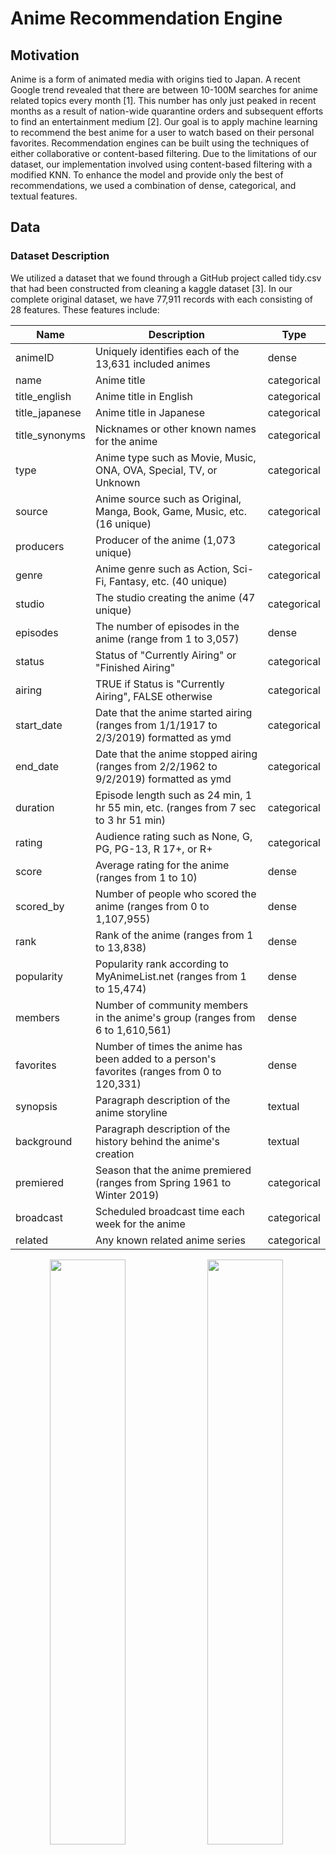 # Anime Recommendation Engine

## Motivation
Anime is a form of animated media with origins tied to Japan. A recent Google trend revealed that there are between 10-100M searches for anime related topics every month [1]. This number has only just peaked in recent months as a result of nation-wide quarantine orders and subsequent efforts to find an entertainment medium [2]. Our goal is to apply machine learning to recommend the best anime for a user to watch based on their personal favorites. Recommendation engines can be built using the techniques of either collaborative or content-based filtering. Due to the limitations of our dataset, our implementation involved using content-based filtering with a modified KNN. To enhance the model and provide only the best of recommendations, we used a combination of dense, categorical, and textual features.

## Data

### Dataset Description
We utilized a dataset that we found through a GitHub project called tidy.csv that had been constructed from cleaning a kaggle dataset [3]. In our complete original dataset, we have 77,911 records with each consisting of 28 features. These features include: 

|Name|Description|Type|
|---|---|---|
|animeID|Uniquely identifies each of the 13,631 included animes|dense| 
|name|Anime title|categorical|  
|title_english|Anime title in English|categorical|    
|title_japanese|Anime title in Japanese|categorical|
|title_synonyms|Nicknames or other known names for the anime|categorical|
|type|Anime type such as Movie, Music, ONA, OVA, Special, TV, or Unknown|categorical|
|source|Anime source such as Original, Manga, Book, Game, Music, etc. (16 unique)|categorical|
|producers|Producer of the anime (1,073 unique)|categorical|
|genre|Anime genre such as Action, Sci-Fi, Fantasy, etc. (40 unique)|categorical|
|studio|The studio creating the anime (47 unique)|categorical|
|episodes|The number of episodes in the anime (range from 1 to 3,057)|dense|
|status|Status of "Currently Airing" or "Finished Airing"|categorical|
|airing|TRUE if Status is "Currently Airing", FALSE otherwise|categorical|
|start_date|Date that the anime started airing (ranges from 1/1/1917 to 2/3/2019) formatted as ymd|categorical|
|end_date|Date that the anime stopped airing (ranges from 2/2/1962 to 9/2/2019) formatted as ymd|categorical|
|duration|Episode length such as 24 min, 1 hr 55 min, etc. (ranges from 7 sec to 3 hr 51 min)|categorical|
|rating|Audience rating such as None, G, PG, PG-13, R 17+, or R+|categorical|
|score|Average rating for the anime (ranges from 1 to 10)|dense|
|scored_by|Number of people who scored the anime (ranges from 0 to 1,107,955)|dense|
|rank|Rank of the anime (ranges from 1 to 13,838)|dense|
|popularity|Popularity rank according to MyAnimeList.net (ranges from 1 to 15,474)|dense|
|members|Number of community members in the anime's group (ranges from 6 to 1,610,561)|dense|
|favorites|Number of times the anime has been added to a person's favorites (ranges from 0 to 120,331)|dense|
|synopsis|Paragraph description of the anime storyline|textual|
|background|Paragraph description of the history behind the anime's creation|textual|
|premiered|Season that the anime premiered (ranges from Spring 1961 to Winter 2019)|categorical|
|broadcast|Scheduled broadcast time each week for the anime|categorical|
|related|Any known related anime series|categorical|

<p align='center'>
<img src="/ML4Anime/graphs/Type Chart.PNG" style="float: left; width: 49%; margin-right: 1%; margin-bottom: 0.5em;"><img src="/ML4Anime/graphs/Source Chart.PNG" style="float: left; width: 49%; margin-right: 1%; margin-bottom: 0.5em;">
<p style="clear: both;"></p>
</p>

<p align='center'>Figure 1: Anime Count Comparisons by Type and Source</p>

<p align='center'>
<img src="/ML4Anime/graphs/Genre Chart.PNG" style="float: left; width: 49%; margin-right: 1%; margin-bottom: 0.5em;"><img src="/ML4Anime/graphs/Airing Chart.PNG" style="float: left; width: 49%; margin-right: 1%; margin-bottom: 0.5em;">
<p style="clear: both;"></p>
</p>

<p align='center'>
  Figure 2: Anime Count Comparison by Genre and Airing Status
</p>

<p align='center'>
<img src="/ML4Anime/graphs/Rating Chart.PNG" style="float: left; width: 49%; margin-right: 1%; margin-bottom: 0.5em;"><img src="/ML4Anime/graphs/Score Chart.PNG" style="float: left; width: 49%; margin-right: 1%; margin-bottom: 0.5em;">
<p style="clear: both;"></p>
</p>

<p align='center'>Figure 3: Anime Count Comparisons by Rating and Score</p>

<p align='center'>
<img src="/ML4Anime/graphs/Producer Score Chart.PNG" style="float: left; width: 49%; margin-right: 1%; margin-bottom: 0.5em;"><img src="/ML4Anime/graphs/Studio Score Chart.PNG" style="float: left; width: 49%; margin-right: 1%; margin-bottom: 0.5em;">
<p style="clear: both;"></p>
</p>

<p align='center'>Figure 4: Average Score of Most Reviewed Producers and Studios</p>

<p align='center'>
  <img src="/ML4Anime/graphs/Premier Decade.PNG" width="500"/>
</p>

<p align='center'>Figure 5: Anime Count by Decade of Premier</p>

### Pre-processing [techniques we used, cleaning text, one-hot encoding, normalizing, graphs, correlation matrix, word embeddings, talk about correlations, etc]

Before we were able to use the data, we first had to clean it by removing the unnecessary columns and replacing NA values with 0s. Although our dataset had 77,911 rows, many of these rows were duplicated multiple times for a single anime title. For example, the anime Cowboy Bebop was duplicated 17 times, once for each genre, each studio, and/or each producer that worked on the anime. To clean this up, we grouped all the anime together by title, and consolidated the information to remove the duplicated rows - ultimately condensing our dataset from 77,911 rows to 2,856 unique anime. Following this, we also one-hot encoded all of the categorical data columns (i.e. genre, studio, source, producers, rating, type). One-hot encoding not only reduced the number of rows in our dataset by ensuring that each anime only occupied one row, but also prepared the dataset for constructing the vectors during the data modelling phase.

In addition to the categorical data columns, our dataset conveniently held a wealth of information for us in the form of a textual synopsis for each anime. To utilize of this, we used a pretrained word2vec model by Google that was trained on the Google News corpus (over 300 billion words) to output 300-dimensional word vectors. The idea was to use the word embeddings to capture the semantics of the summary in an attempt to use these features to find other anime with similar summaries in semantics. In order to ensure that the input to the model was standardized, the synopsis for each anime was pre-processed to ensure that they were properly formatted and consisted of only words of interest. We removed all punctuations and capitalization, as well as common words such as “a”, “an”, and “in” using the list of default stopwords used by MySQL’s MyISAM search indexes [4]. This significantly reduced the amount of words we were working with as the size of our word bank decreased from 34354 to 21259, and the maximum length of the synopses decreased from 540 to 290. We then computed a 1x300 **synopsis summary vector** for each anime by plugging in every word of the synopsis into the word2vec model and averaging all of the vectors. Note, fictional words specific to an anime (such as "Geass" or names like "Lelouch") may not generate a resulting word embedding, in which case the word is simply ignored in the final calculation of the synopsis summary vector.

<p align='center'>
  <img src="/ML4Anime/graphs/synopsis_summary_vector.jpg" width="500"/>
</p>
<p align='center'>
  Figure 6: Synopsis summary vector
</p>

Ultimately, each anime had a corresponding feature vector of shape 1x414. To better understand our feature set and intrinsic relationships amongst features, the following correlation matrices (performed on subsets of features for visibility) were generated:
<p align='center'>
  <img src="/ML4Anime/graphs/stats_genre_corr_matrix.jpg" width="500"/>
</p>
<p align='center'>
  Figure 7: Correlation matrix for stats and genre features
</p>

The above *stats* correlation matrix shows many expected behaviors. For example: a very strong negative correlation between score and ranking, and a very strong positive correlation between members and number of favorites. Likewise, there are relatively strong positive correlations between the genres of "Ecchi" and "Harem", and "Fantasy" and "Magic". Particularly interesting was the fact that anime with the genre "Kids" had a much higher chance of being popular while anime labelled as "Romance" were more likely to be less popular. 


<p align='center'>
  <img src="/ML4Anime/graphs/stats_producecr_corr_matrix.jpg" width="500"/>
</p>
<p align='center'>
  Figure 8: Correlation matrix for stats and producer features
</p>
The above correlation matrix shows the correlation matrix for the subset of our features containing information on the producer. While there were many producers to consider, the more notable ones: Aniplex, a flagship animation company owned by Sony, and Dentsu, Japan's largest advertising company, had positive correlations with respect to their scores, number of favorites, and number of members. 

### PCA

Due to the fact that our feature space was so large (primarily as a result of using textual features), we attempted to reduce the feature space by using PCA. By graphing the summed captured variance of each component, we deduced that using 300 components out of the total 412 was suitable for our needs as it covered 98% of the variance of our feature set. This PCA'ed version of our feature set was then used in our KNN model to find the best anime recommendations. 

<p align='center'>
  <img src="/ML4Anime/graphs/PCA_captured_var.jpg" width="500"/>
</p>
<p align='center'>
  Figure 9: Captured variance of 300 components was 98%
</p>



In an attempt to better visualize the feature space, and the relative space and groupings of anime, we used PCA to convert down to 2D space. It is important to note that using 2 features only captures 12.2% of the total variance in our feature set, and thus the feature space visualization is not optimal but merely serves as a visualization to gain a better understanding of the dataset. 
<p align='center'>
  <img src="/ML4Anime/graphs/PCA-2D.jpg" width="500"/>
</p>
<p align='center'>
  Figure 10: PCA of feature space into 2D space
</p>

### DBSCAN

The PCA graph in 2 dimensional space showed clearly distinct clusters of anime which made us wonder exactly how these clusters formed and what type of anime were represented in each cluster. To tackle this problem, we converted our feature space to 300 dimensions (same feature space as our input to KNN), and performed DBSCAN, an unsupervised clustering algorithm. In order to properly use DBSCAN, we tuned the *minpts* parameter by hand such that not all the points were located in one cluster nor were there an exceptionally large number of noise points. Note, we could not use the heuristic of minpts <= D+1, because D would have been set to ~301 or ~13% of our entire dataset. We set *minpts*=3. *Epsilon* was tuned by graphing and sorting the distances of the 10th nearest neighbor of each point in 300 dimensional space. The “elbow method” was used to set *epsilon* to 30.

<p align='center'>
  <img src="/ML4Anime/graphs/DBSCAN_elbow_method.jpg" width="500"/>
</p>
<p align='center'>
  Figure 11: Elbow method to tune the epsilon parameter for DBSCAN
</p>

The resulting DBSCAN consisted of 4 clusters and 97 noise points. Below is a representation in 2D space.
<p align='center'>
  <img src="/ML4Anime/graphs/DBSCAN.jpg" width="500"/>
</p>
<p align='center'>
  Figure 12: DBSCAN on PCA of feature space
</p>

Below is a deeper dive into a subset of specific anime within each cluster:

<p align='center'>
  <table>
    <thead>
      <tr>
        <th>Cluster 1</th>
        <th>Cluster 2</th>
        <th>Cluster 3</th>
        <th>Cluster 4</th>
        <th>Cluster Outlier</th>
      </tr>
    </thead>
    <tbody>
      <tr>
        <td><img src="/ML4Anime/graphs/cluster1_topk.jpg" width="500"/></td>
        <td><img src="/ML4Anime/graphs/cluster2_topk.jpg" width="500"/></td>
        <td><img src="/ML4Anime/graphs/cluster3_topk.jpg" width="500"/></td>
        <td><img src="/ML4Anime/graphs/cluster4_topk.jpg" width="500"/></td>
        <td><img src="/ML4Anime/graphs/cluster_outlier_topk.jpg" width="500"/></td>
      </tr>
    </tbody>
  </table>
</p>
<p align='center'>
  Figure 13: Top-15 anime represented in each cluster
</p>

## Modelling & Results
### Modelling [average of the vector representation of each anime, what distance metric was used, etc]
The KNN algorithm seeks to find the k most similar anime to the current anime. However, often times it is very difficult for users to be able to capture the full breadth of their anime preferences in a single anime. In our modified KNN algorithm, we allow users to input an arbitrary amount of anime that they like in an attempt to better understand and recommend anime catered to their preference. Assume a user inputs *n* different anime that they enjoyed. To model this, we average out the *n* feature vectors of each of those anime and compute KNN on this new vector that ideally captures the essence of each of their preferred animes.
<p align='center'>
  <img src="/ML4Anime/graphs/KNN_input_vector.jpg" width="500"/>
</p>
<p align='center'>
  Figure 14: KNN input vector
</p>
<p align='center'>
  <img src="/ML4Anime/graphs/KNN_input.jpg" width="500"/>
</p>
<p align='center'>
  Figure 15: Graphical representation of KNN input vector
</p>

There were two distance metrics that we considered for our modelling. The first, and preferred method, was using cosine similarity. Cosine distance is defined as:
<p align='center'>
  <img src="http://latex.codecogs.com/gif.latex?%5Ccos%5Ctheta%20%3D%20%5Cfrac%7B%5Coverrightarrow%7Ba%7D%5Ccdot%20%5Coverrightarrow%7Bb%7D%7D%7B%5Cleft%20%5C%7C%20%5Coverrightarrow%7Ba%7D%20%5Cright%20%5C%7C%5Cleft%20%5C%7C%20%5Coverrightarrow%7Bb%7D%20%5Cright%20%5C%7C%7D"/>
</p>
and measures the angle between our input average feature vector and each of the feature vectors for anime in the dataset. We preferred cosine similarity as a distance measurement due to the way our dataset values were distributed.
To process our data, we one-hot encoded our categorical data values, like genre, studio, and source. These columns were represented in our processed data in 1s and 0s. In comparison, our originally quantitative feature data values, such as episodes, which had values ranging from 1 to 1787, and scored_by, with minimum at 8 and maximum value 1107995, were much greater than our one-hot encoded values, and could possibly skew our KNN results towards the originally quantitative features. With this in mind, we implemented Cosine similarity as a distance measurement because it focuses on the angle between the vectors, and does not consider the respective weights or magnitudes of the vectors.
<p align='center'>
  <img src="/ML4Anime/graphs/anime_df_head.jpg" width="500"/>
</p>
<p align='center'>
  Figure 16: Anime Dataset example data, genre_Action (far right) is an example of one-hot encoding of categorical feature genre
</p>

Our alternative distance metric was using Euclidean distance, measured by:
<p align='center'>
  <img src="http://latex.codecogs.com/gif.latex?d%5Cleft%20%28%20x%2Cy%20%5Cright%20%29%3D%5Csqrt%7B%5Cleft%20%5C%7C%20%5Coverrightarrow%7Ba%7D-%5Coverrightarrow%7Bb%7D%20%5Cright%20%5C%7C%5E%7B2%7D%7D"/>
</p>
Euclidean distance, in contrast to Cosine distance, is similar to measuring the actual distance between the two vectors, and is thus affected by angle and magnitude of the vectors. We implemented Euclidean distance as an alternative distance measurement because we were interested in seeing how the different distance functions would perform comparatively to each other.

For our KNN implementation, we compare the distance values of each feature vector to our input average vector. When considering Euclidean distance, this can be compared directly (ex. d(x1,average) = 7.8 < 12 = d(x2,average)). However, the same does not apply for Cosine similarity. A Cosine similarity value (CosTheta) of 0 actually corresponds to an angle of 90 degrees, while a Cosine similarity of 1 corresponds with 0, so they cannot be compared as is. Specifically, we have to shift our Cosine similarity such that a low Cosine distance value corresponds with a low angle. We chose to implement this by representing Cosine distance as:
<p align='center'>
  <img src="http://latex.codecogs.com/gif.latex?1-%5Ccos%5Ctheta%20%3D%201-%5Cfrac%7B%5Coverrightarrow%7Ba%7D%5Ccdot%20%5Coverrightarrow%7Bb%7D%7D%7B%5Cleft%20%5C%7C%20%5Coverrightarrow%7Ba%7D%20%5Cright%20%5C%7C%5Cleft%20%5C%7C%20%5Coverrightarrow%7Bb%7D%20%5Cright%20%5C%7C%7D"/>
</p>
which then ensures minimum angle, 0 degrees, is represented as 1-Cos(0) and thus a minimum Cosine distance value of 0 as well. In contrast, now for an angle of 90 degrees, Cosine distance = 1-Cos(90) = 1-Cos(-90) = 1, and for an angle of 180 degrees, Cosine distance = 1-Cos(180) = 2, the maximum Cosine distance value.

### Results [show results of KNN before normalizing/PCA, then after KNN on normalized or PCA'd dataset, show examples of results, no way to validate results] --> DON'T PANIC, IS WRITTEN SO IT DOESN'T SOUND LIKE A DRUNK STATISTICIAN

EXAMPLE 1: From a single anime title: ['Attack on Titan']

|               | Cosine Unaltered                                                                                                                                                           | Cosine Normalized                                                                                                                                                                 | Euclidean Unaltered                                                                                                                                                                    |                                                                                    Euclidean Normalized                                                                                   |
|---------------|----------------------------------------------------------------------------------------------------------------------------------------------------------------------------|-----------------------------------------------------------------------------------------------------------------------------------------------------------------------------------|----------------------------------------------------------------------------------------------------------------------------------------------------------------------------------------|-----------------------------------------------------------------------------------------------------------------------------------------------------------------------------------------|
| **STD Input Distance**  | 1.11e-16                                                                                                                                                                   | 2.22e-16                                                                                                                                                                          | 0                                                                                                                                                                                      | 0                                                                                                                                                                                         |
| **Distances**     | - **Sword Art Online**: 4.53e-05<br>- **Dragon Ball Z**: 4.82e-05<br>- **Code Geass**: Lelouch R2: 5.28e-05<br>- **Death Note**: 5.83e-05<br>- **One Punch Man**: 1.59e-04 | - **Attack on Titan S2**: 0.26<br>- **Fullmetal Alchemist: Brotherhood**: 0.36<br>- **Death Note**: 0.38<br>- **Code Geass: Lelouch**: 0.40<br>- **Code Geass: Lelouch R2**: 0.44 | - **Sword Art Online**: 68802.63<br>- **Death Note**: 132434.60<br>- **Fullmetal Alchemist: Brotherhood**: 261364.26<br>- **One Punch Man**: 384929.08<br>- **Tokyo Ghoul**: 459418.36 | - **Attack on Titan S2**: 17.51<br>- **Code Geass: Lelouch**: 21.16<br>- **Code Geass: Lelouch R2**: 21.60<br>- **Fullmetal Alchemist: Brotherhood**: 22.11<br>- **Akame ga Kill**: 22.31 |
| **AVG Distances** | 7.29e-05                                                                                                                                                                   | 0.37                                                                                                                                                                              | 261389.78                                                                                                                                                                              | 20.94                                                                                                                                                                                     |

**Quantitative Feature Comparisons from EXAMPLE 1 (SINGLE INPUT)**

**scored_by** (Mean 51396.6469352014, St.Dev 96648.63221428858)

|DISTANCE|NORMALIZED?|AVG ST.Z|AVG SQ ST.Z|
|---|---|---|---|
|Cosine|no|56588.2|364104.0584099551|
|Cosine|yes|67307.24|383189.72831144626|

From the above table for scored_by feature standard deviation, we can see that the scored_by values of Cosine normalized KNN results are on average further from the input average of the scored_by feature compared to the Cosine un-normalized KNN.

**popularity** (Mean 2988.3401050788093, St.Dev 2868.050739389625)

|DISTANCE|NORMALIZED?|AVG ST.Z|AVG SQ ST.Z|
|---|---|---|---|
|Cosine|no|3.84|32.42221460665511|
|Cosine|yes|2.92|20.449938875214272|

From the above table for popularity feature standard deviation, we can see that the popularity values of Cosine un-normalized KNN results are on average further from the input average of the popularity feature compared to the Cosine normalized KNN. This is directly opposite from our feature analysis of scored_by results. However, it should be the popularity of an anime is inversely proportional to its value for the popularity feature. For example, an anime with popularity feature value 4 is mmore popular than an anime with popularity feature value 200. It is likely Cosine normalized KNN performed better than Cosine un-normalized KNN for the popularity feature as our input anime had a popularity of 2, which is a small value and is likely less skewed when normalized.

**episodes** (Mean 18.50858143607706, St.Dev 44.939364036423385)

|DISTANCE|NORMALIZED?|AVG ST.Z|AVG SQ ST.Z|
|---|---|---|---|
|Cosine|no|11.64|119.22164233057687|
|Cosine|yes|2.56|19.15202339179858|

From the above table for episodes feature standard deviation, we can see that the Cosine normalized KNN results had less variance than the Cosine un-normalized results. Similar to the popularity feature results, we expect the normalized KNN results to have less variance as the input episodes value is 25 and within one standard deviation to the mean (less skewed when normalized).

**rank** (Mean 3453.8707530647985, St.Dev 2736.869440698026)

|DISTANCE|NORMALIZED?|AVG ST.Z|AVG SQ ST.Z|
|---|---|---|---|
|Cosine|no|67.52000000000001|598.1989635564408|
|Cosine|yes|15.479999999999999|83.25262758616091|

**members** (Mean 100507.58774080561, St.Dev 164257.15112195478)

|DISTANCE|NORMALIZED?|AVG ST.Z|AVG SQ ST.Z|
|---|---|---|---|
|Cosine|no|80586.4|516539.4072722816|
|Cosine|yes|81012.24|474466.3075389021|

**favorites** (Mean 1610.3432574430824, St.Dev 6211.037964762604)

|DISTANCE|NORMALIZED?|AVG ST.Z|AVG SQ ST.Z|
|---|---|---|---|
|Cosine|no|5898.76|31280.509391632353|
|Cosine|yes|6481.640000000001|38706.68688224297|


EXAMPLE 2, From a single series of anime:
['Attack on Titan', 'Attack on Titan: Since That Day', 'Attack on Titan: Crimson Bow and Arrow', 'Attack on Titan: Wings of Freedom', 'Attack on Titan Season 2', 'Attack on Titan: Junior High', 'Attack on Titan Season 3']
INPUT KEY TAKEAWAY: 'Attack on Titan: Since That Day', 'Attack on Titan: Crimson Bow and Arrow', 'Attack on Titan: Wings of Freedom' HAVE SYNOPSIS KEY WORD RECAP

|               | Cosine Unaltered                                                                                                                                                           | Cosine Normalized                                                                                                                                                                 | Euclidean Unaltered                                                                                                                                                                    |                                                                                    Euclidean Normalized                                                                                   |
|---------------|----------------------------------------------------------------------------------------------------------------------------------------------------------------------------|-----------------------------------------------------------------------------------------------------------------------------------------------------------------------------------|----------------------------------------------------------------------------------------------------------------------------------------------------------------------------------------|-----------------------------------------------------------------------------------------------------------------------------------------------------------------------------------------|
| **STD Input Distance**  | 1.11e-16                                                                                                                                                                   | 2.22e-16                                                                                                                                                                          | 0                                                                                                                                                                                      | 0                                                                                                                                                                                         |
| **Distances**     | - **Sword Art Online**: 4.53e-05<br>- **Dragon Ball Z**: 4.82e-05<br>- **Code Geass**: Lelouch R2: 5.28e-05<br>- **Death Note**: 5.83e-05<br>- **One Punch Man**: 1.59e-04 | - **Attack on Titan S2**: 0.26<br>- **Fullmetal Alchemist: Brotherhood**: 0.36<br>- **Death Note**: 0.38<br>- **Code Geass: Lelouch**: 0.40<br>- **Code Geass: Lelouch R2**: 0.44 | - **Sword Art Online**: 68802.63<br>- **Death Note**: 132434.60<br>- **Fullmetal Alchemist: Brotherhood**: 261364.26<br>- **One Punch Man**: 384929.08<br>- **Tokyo Ghoul**: 459418.36 | - **Attack on Titan S2**: 17.51<br>- **Code Geass: Lelouch**: 21.16<br>- **Code Geass: Lelouch R2**: 21.60<br>- **Fullmetal Alchemist: Brotherhood**: 22.11<br>- **Akame ga Kill**: 22.31 |
| **AVG Distances** | 7.29e-05                                                                                                                                                                   | 0.37                                                                                                                                                                              | 261389.78                                                                                                                                                                              | 20.94                                                                                                                                                                                     |
    
 NORMALIZED WEIGHTED TOWARD SYNOPSIS WORDING, ESP SINCE MANY INPUTS EMPHASIZED SAME WORDS (ESP Recap, episode, member, team)
 - ALL RESULTS HAD SYNOPSIS KEY WORD RECAP
 
**Quantitative Feature Comparisons from EXAMPLE 2 (SERIES INPUT)**

**scored_by** (Mean 51396.6469352014, St.Dev 96648.63221428858)

|DISTANCE|NORMALIZED?|AVG ST.Z|AVG SQ ST.Z|
|---|---|---|---|
|Cosine|no|18512.48|107719.31402492312|
|Cosine|yes|8331.84|52104.241961667576|
|Euclidean|yes|2250.4639999999995|11524.22493012003|
|Euclidean|no|14700.0|92020.48336973676|

**popularity** (Mean 2988.3401050788093, St.Dev 2868.050739389625)

|DISTANCE|NORMALIZED?|AVG ST.Z|AVG SQ ST.Z|
|---|---|---|---|
|Cosine|no|21.456|134.36160165761646|
|Cosine|yes|501.24799999999993|3472.135746194264|
|Euclidean|yes|190.304|1020.3320243920602|
|Euclidean|no|127.87200000000003|799.2132631532087|

**episodes** (Mean 18.50858143607706, St.Dev 44.939364036423385)

|DISTANCE|NORMALIZED?|AVG ST.Z|AVG SQ ST.Z|
|---|---|---|---|
|Cosine|no|1.6479999999999997|9.346657156438337|
|Cosine|yes|0.7040000000000001|4.4|
|Euclidean|yes|0.16|0.8944271909999159|
|Euclidean|no|0.36800000000000005|2.33238075793812|

**rank** (Mean 3453.8707530647985, St.Dev 2736.869440698026)

|DISTANCE|NORMALIZED?|AVG ST.Z|AVG SQ ST.Z|
|---|---|---|---|
|no|Cosine|154.176|967.1896194645599|
|yes|Cosine|458.52799999999996|2541.881696696367|
|yes|Euclidean|358.15999999999997|1908.3776355847394|
|no|Euclidean|262.15999999999997|1368.6231037067876|

**members** (Mean 100507.58774080561, St.Dev 164257.15112195478)

|DISTANCE|NORMALIZED?|AVG ST.Z|AVG SQ ST.Z|
|---|---|---|---|
|Cosine|no|31336.432|180696.49885418368|
|Cosine|yes|15927.472|99601.60660069695|
|Euclidean|yes|3645.4080000000004|18787.324007425857|
|Euclidean|no|24489.951999999997|153209.48038629984|

**favorites** (Mean 1610.3432574430824, St.Dev 6211.037964762604)

|DISTANCE|NORMALIZED?|AVG ST.Z|AVG SQ ST.Z|
|---|---|---|---|
|Cosine|no|1097.76|6265.180795475897|
|Cosine|yes|44.368|277.3334455127978|
|Euclidean|yes|7.312|38.2172735814579|
|Euclidean|no|639.008|639.008|


EXAMPLE 3, From a relatively similar assortment of anime:
['Attack on Titan', 'Attack on Titan Season 2', 'Bungo Stray Dogs', 'My Hero Academia 3', 'Nanbaka', 'Nanbaka: Season 2', 'Nanbaka: Idiots with Student Numbers!', 'One Punch Man']
SHARED THEMES: survival, human, hero, villain, criminal, police, school, attack

|               | Cosine Unaltered                                                                                                                                                         | Cosine Normalized                                                                                                                                                              | Euclidean Unaltered                                                                                                                                                                           | Euclidean Normalized                                                                                                                                                                                           |
|---------------|--------------------------------------------------------------------------------------------------------------------------------------------------------------------------|--------------------------------------------------------------------------------------------------------------------------------------------------------------------------------|-----------------------------------------------------------------------------------------------------------------------------------------------------------------------------------------------|----------------------------------------------------------------------------------------------------------------------------------------------------------------------------------------------------------------|
| **STD Input Distance**  | 1.73 e-03                                                                                                                                                                | 0.29                                                                                                                                                                           | 1149911.69                                                                                                                                                                                    | 20.27                                                                                                                                                                                                          |
| **Distances**     | -**Fullmetal Alchemist**: 7.40e-06<br> -**Future Diary**: 9.45e-06<br> -**Elfen Lied**: 9.74e-06<br> -**Parasyte**: 2.14 e-05<br> -**My Teen Romantic Comedy**: 2.59e-05 | -**Fullmetal Alchemist: Brotherhood**: 0.50<br> -**My Hero Academia**: 0.51<br> -**Code Geass: Lelouch**: 0.52<br> -**Death Note**: 0.52<br> -**Code Geass: Lelouch R2**: 0.52 | -**Ouran High School Host Club**: 8961.68<br> -**Kaichou Wa Maid-Sama**: 13454.21<br> -**My Teen Romantic Comedy**: 15365.79<br> -**Princess Mononoke**: 18975.94<br> -**Overlord**: 19197.70 | -**JoJo's Bizarre Adventures: Diamond is Unbreakable**: 12.12<br> -**Re: CREATORS**: 12.39<br> -**Akame ga Kill**: 12.40<br> -**Drifters**: 12.47<br> -**JoJo's Bizarre Adventure: Stardust Crusadors**: 12.76 |
| **AVG Distances** | 1.47e-05                                                                                                                                                                 | 0.52                                                                                                                                                                           | 15191.06                                                                                                                                                                                      | 12.43                                                                                                                                                                                                          |

  ESP FOR GROUPS OF SIMILAR ANIMES, IF INPUT DESCRIPTIONS HAVE OVERLAPPING WORDS, OUTPUT ANIME DESCRIPTIONS HAVE SIMILAR WORDS

EXAMPLE 4, From different anime genres:
['AKIRA', 'Desert Punk', 'Naruto', 'D.N.Angel', 'Rurouni Kenshin']
THEMES: violence, attack, threat, friend, boy, fight, war, Japan, pain, kill

|               | Cosine Unaltered                                                                                                                          | Cosine Normalized                                                                                               | Euclidean Unaltered                                                                                                                              | Euclidean Normalized                                                                                                                                                         |
|---------------|-------------------------------------------------------------------------------------------------------------------------------------------|-----------------------------------------------------------------------------------------------------------------|--------------------------------------------------------------------------------------------------------------------------------------------------|------------------------------------------------------------------------------------------------------------------------------------------------------------------------------|
| **STD Input Distance**  | 8.94e-05                                                                                                                                  | 0.54                                                                                                            | 50161.62                                                                                                                                         | 12.04                                                                                                                                                                        |
| **Distances**     | -**Anohana**: 1.02-05<br>-**Parasyte**: 1.36e-05<br>-**Elfen Lied**: 1.36e-05<br>-**Future Diary**: 2.93e-05<br>-**Vampire Knights**: 3.67e-05 | -**Naruto Shippuden**: 0.51<br>-**Bleach**: 0.53<br>-**Dragonball Z**: 0.54<br>-**Tokyo Ghoul**: 0.59<br>-**Reborn!**: 0.59 | -**HQ 2**: 6305.24<br>-**Nisemonogatari**: 10319.20<br>-**School Day**: 12258.90<br>-**Wolf Children**: 12704.43<br>-**Kuroko no Basket 2**: 12971.85 | -**JoJo's Bizzare Adventure: Stardust Crusaders**: 11.15<br>-**Drifters**: 11.24<br>-**Jojo's Bizarre Adventure**: 11.54<br>-**Evangelion 3.0**: 11.63<br>-**Re:CREATORS**: 11.68 |
| **AVG Distances** | 2.38e-05                                                                                                                                  | 0.55                                                                                                            | 10911.93                                                                                                                                         | 11.45                                                                                                                                                                        |

From our results, we can see for our dataset that on average, Euclidean un-normalized KNN preformed the weakest (highest average output distance). This is likely due to the range of values we have in our dataset. We processed our categorical data into one-hot encoding, as well as retained quantitative values. In comparison, the range and variation of the quantitative values are very high. For example, quatitative feature scored_by has a range from 8 to 1107955, mean of 51396.6469352014, and a standard deviation of 96648.63221428858. Without normalization, using Euclidean distance, which accounts for weight of vectors, as well as the angle between them, will be skewed toward higher values, such as scored_by. In contrast, Cosine un-normalized KNN did a better  
UNALTERED, EUCLIDEAN ALWAYS SKEWED TOWARD MAINSTREAM VALUES, ESP IF INCLUDE A MAINSTREAM ANIME (large scored_by count)

KEY TAKEAWAYS FROM RESULTS:
 - UNALTERED DATA GETS SKEWED TOWARD VERY LARGE DATA FEATURES SUCH AS scored_by
 - NORMALIZED DATA INCLUDES MORE OVERALL INFORMATION (ESP FOR SYNOPSIS ANALYSIS IF A WORD IS USED OFTEN)
    - POSITIVES: FOR A CLOSE SET OF INPUT ANIME, A RELATED SET OF WORDS SUCH AS (survival, human, hero, villain, criminal, police, school, attack) RESULT IN A RECOMMENDATIONS SET OF CLOSELY ALIGNED THEMES (school, crime, attack, hero, human, fight, revolution)
    - NEGATIVES: FOR A SET OF INPUT ANIME WITH VERY MINIMAL VARIATION IN INPUT (EXACTLY THE THE SAME FEW WORDS ESP), LIKE IN EXAMPLE 2: AoT SERIES HAD MANY SYNOPSES THAT WERE JUST "RECAP OF EPISODES some_range" AND AS EXPECTED, WE WERE RECOMMENDED ANIME WITH SYNOPSES THAT (ESP IN NORMALIZED COSINE) ALL HAD THE WORD 'RECAP' OR 'EPISODE' IN THE DESCRIPTIONS
 - HIGH VARIANCE INPUT DATA (TO MAKE AVERAGE) RESULTS IN HIGHER VARIANCE / MORE SPREAD OUT RECOMMENDATIONS


## Conclusion


Though this approach yielded interesting results, there are some aspects that could be improved. For instance, our current dataset separates out different animes within the same series. Therefore, it could recommend a user who inputs an anime in the series, another anime within the same series. This is obviously not an ideal outcome because avid anime watchers likely would not be getting anything meaningful out of the recommendation engine. Rather, we want to be able to introduce people to new anime that they otherwise might not have known of. One way to address this issue is to compress all of the animes in a series down to one row which would completely eliminate the possibility of these types of results. We could also introduce random noise or uncertainty, not only to mitigate this problem but also so that the results are more likely to be new and interesting to the users. 


### References

[1] Ellis, Theo J. "How the Anime Industry Has Grown Since 2004, According to Google Trends." _Anime Motivation_, animemotivation.com, 23 June 2018, https://animemotivation.com/anime-industry-growth-2004-to-2018/.      

[2] Ellis, Theo J. "Why The Coronavirus Has Made Anime More Popular Than Ever." _Anime Motivation_, animemotivation.com, 24 March 2020, https://animemotivation.com/coronavirus-has-made-anime-more-popular/.      

[3] Mock, Thomas. "Anime Dataset." _GitHub_, GitHub, Inc., 22 April 2019, https://github.com/rfordatascience/tidytuesday/tree/master/data/2019/2019-04-23.

[4] "Full-Text Stopwords." _MySQL_, Oracle Corporation, https://dev.mysql.com/doc/refman/8.0/en/fulltext-stopwords.html.

